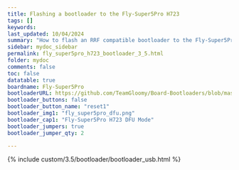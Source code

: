 ```yaml
---
title: Flashing a bootloader to the Fly-Super5Pro H723
tags: []
keywords: 
last_updated: 10/04/2024
summary: "How to flash an RRF compatible bootloader to the Fly-Super5Pro H723"
sidebar: mydoc_sidebar
permalink: fly_super5pro_h723_bootloader_3_5.html
folder: mydoc
comments: false
toc: false
datatable: true
boardname: Fly-Super5Pro
bootloaderURL: https://github.com/TeamGloomy/Board-Bootloaders/blob/master/STM32H723/Fly-Super5Pro-H723-Bootloader.bin
bootloader_buttons: false
bootloader_button_name: "reset1"
bootloader_img1: "fly_super5pro_dfu.png"
bootloader_cap1: "Fly-Super5Pro H723 DFU Mode"
bootloader_jumpers: true
bootloader_jumper_qty: 2

---
```


{% include custom/3.5/bootloader/bootloader_usb.html %}
